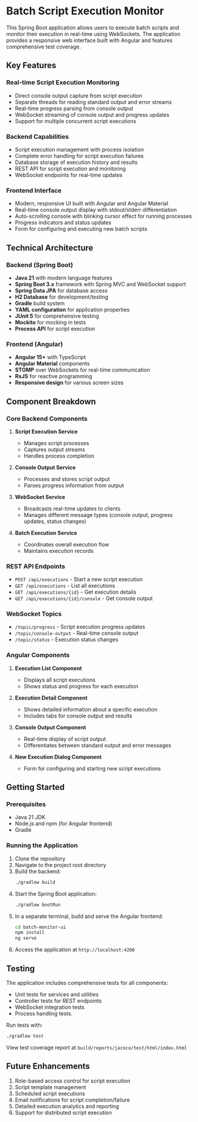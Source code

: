 # Batch Script Execution Monitor

This Spring Boot application allows users to execute batch scripts and monitor their execution in real-time using WebSockets. The application provides a responsive web interface built with Angular and features comprehensive test coverage.

## Key Features

### Real-time Script Execution Monitoring

- Direct console output capture from script execution
- Separate threads for reading standard output and error streams
- Real-time progress parsing from console output
- WebSocket streaming of console output and progress updates
- Support for multiple concurrent script executions

### Backend Capabilities

- Script execution management with process isolation
- Complete error handling for script execution failures
- Database storage of execution history and results
- REST API for script execution and monitoring
- WebSocket endpoints for real-time updates

### Frontend Interface

- Modern, responsive UI built with Angular and Angular Material
- Real-time console output display with stdout/stderr differentiation
- Auto-scrolling console with blinking cursor effect for running processes
- Progress indicators and status updates
- Form for configuring and executing new batch scripts

## Technical Architecture

### Backend (Spring Boot)

- **Java 21** with modern language features
- **Spring Boot 3.x** framework with Spring MVC and WebSocket support
- **Spring Data JPA** for database access
- **H2 Database** for development/testing
- **Gradle** build system
- **YAML configuration** for application properties
- **JUnit 5** for comprehensive testing
- **Mockito** for mocking in tests
- **Process API** for script execution

### Frontend (Angular)

- **Angular 15+** with TypeScript
- **Angular Material** components
- **STOMP** over WebSockets for real-time communication
- **RxJS** for reactive programming
- **Responsive design** for various screen sizes

## Component Breakdown

### Core Backend Components

1. **Script Execution Service**
    - Manages script processes
    - Captures output streams
    - Handles process completion

2. **Console Output Service**
    - Processes and stores script output
    - Parses progress information from output

3. **WebSocket Service**
    - Broadcasts real-time updates to clients
    - Manages different message types (console output, progress updates, status changes)

4. **Batch Execution Service**
    - Coordinates overall execution flow
    - Maintains execution records

### REST API Endpoints

- `POST /api/executions` - Start a new script execution
- `GET /api/executions` - List all executions
- `GET /api/executions/{id}` - Get execution details
- `GET /api/executions/{id}/console` - Get console output

### WebSocket Topics

- `/topic/progress` - Script execution progress updates
- `/topic/console-output` - Real-time console output
- `/topic/status` - Execution status changes

### Angular Components

1. **Execution List Component**
    - Displays all script executions
    - Shows status and progress for each execution

2. **Execution Detail Component**
    - Shows detailed information about a specific execution
    - Includes tabs for console output and results

3. **Console Output Component**
    - Real-time display of script output
    - Differentiates between standard output and error messages

4. **New Execution Dialog Component**
    - Form for configuring and starting new script executions

## Getting Started

### Prerequisites

- Java 21 JDK
- Node.js and npm (for Angular frontend)
- Gradle

### Running the Application

1. Clone the repository
2. Navigate to the project root directory
3. Build the backend:
   ```bash
   ./gradlew build
   ```
4. Start the Spring Boot application:
   ```bash
   ./gradlew bootRun
   ```
5. In a separate terminal, build and serve the Angular frontend:
   ```bash
   cd batch-monitor-ui
   npm install
   ng serve
   ```
6. Access the application at `http://localhost:4200`

## Testing

The application includes comprehensive tests for all components:

- Unit tests for services and utilities
- Controller tests for REST endpoints
- WebSocket integration tests
- Process handling tests.

Run tests with:
```bash
./gradlew test
```

View test coverage report at `build/reports/jacoco/test/html/index.html`

## Future Enhancements

1. Role-based access control for script execution
2. Script template management
3. Scheduled script executions
4. Email notifications for script completion/failure
5. Detailed execution analytics and reporting
6. Support for distributed script execution
